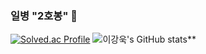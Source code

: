 ### 일병 "2호봉" 👋

<!--
**2e2guk/2e2guk** is a ✨ _special_ ✨ repository because its `README.md` (this file) appears on your GitHub profile.

Here are some ideas to get you started:

- 🔭 I’m currently working on ...
- 🌱 I’m currently learning ...
- 👯 I’m looking to collaborate on ...
- 🤔 I’m looking for help with ...
- 💬 Ask me about ...
- 📫 How to reach me: ...
- 😄 Pronouns: ...
- ⚡ Fun fact: ...
-->
[![Solved.ac Profile](http://mazassumnida.wtf/api/v2/generate_badge?boj=dlrkddnr2718)](https://solved.ac/dlrkddnr2718/)
![이강욱's GitHub stats](https://github-readme-stats.vercel.app/api?username=2e2guk&show_icons=true&theme=radical)**
